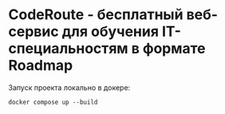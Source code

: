 # CodeRoute - бесплатный веб-сервис для обучения IT-специальностям в формате Roadmap

Запуск проекта локально в докере:
```shell
docker compose up --build
```
